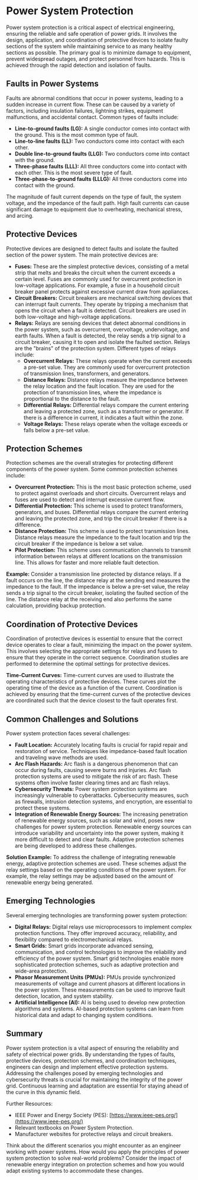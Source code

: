 # Power System Protection

Power system protection is a critical aspect of electrical engineering, ensuring the reliable and safe operation of power grids. It involves the design, application, and coordination of protective devices to isolate faulty sections of the system while maintaining service to as many healthy sections as possible. The primary goal is to minimize damage to equipment, prevent widespread outages, and protect personnel from hazards. This is achieved through the rapid detection and isolation of faults.

## Faults in Power Systems

Faults are abnormal conditions that occur in power systems, leading to a sudden increase in current flow. These can be caused by a variety of factors, including insulation failures, lightning strikes, equipment malfunctions, and accidental contact. Common types of faults include:

*   **Line-to-ground faults (LG):** A single conductor comes into contact with the ground. This is the most common type of fault.
*   **Line-to-line faults (LL):** Two conductors come into contact with each other.
*   **Double line-to-ground faults (LLG):** Two conductors come into contact with the ground.
*   **Three-phase faults (LLL):** All three conductors come into contact with each other. This is the most severe type of fault.
*   **Three-phase-to-ground faults (LLLG):** All three conductors come into contact with the ground.

The magnitude of fault current depends on the type of fault, the system voltage, and the impedance of the fault path. High fault currents can cause significant damage to equipment due to overheating, mechanical stress, and arcing.

## Protective Devices

Protective devices are designed to detect faults and isolate the faulted section of the power system. The main protective devices are:

*   **Fuses:** These are the simplest protective devices, consisting of a metal strip that melts and breaks the circuit when the current exceeds a certain level. Fuses are commonly used for overcurrent protection in low-voltage applications. For example, a fuse in a household circuit breaker panel protects against excessive current draw from appliances.
*   **Circuit Breakers:** Circuit breakers are mechanical switching devices that can interrupt fault currents. They operate by tripping a mechanism that opens the circuit when a fault is detected. Circuit breakers are used in both low-voltage and high-voltage applications.
*   **Relays:** Relays are sensing devices that detect abnormal conditions in the power system, such as overcurrent, overvoltage, undervoltage, and earth faults. When a fault is detected, the relay sends a trip signal to a circuit breaker, causing it to open and isolate the faulted section. Relays are the "brains" of the protection system. Different types of relays include:
    *   **Overcurrent Relays:** These relays operate when the current exceeds a pre-set value. They are commonly used for overcurrent protection of transmission lines, transformers, and generators.
    *   **Distance Relays:** Distance relays measure the impedance between the relay location and the fault location. They are used for the protection of transmission lines, where the impedance is proportional to the distance to the fault.
    *   **Differential Relays:** Differential relays compare the current entering and leaving a protected zone, such as a transformer or generator. If there is a difference in current, it indicates a fault within the zone.
    *   **Voltage Relays:** These relays operate when the voltage exceeds or falls below a pre-set value.

## Protection Schemes

Protection schemes are the overall strategies for protecting different components of the power system. Some common protection schemes include:

*   **Overcurrent Protection:** This is the most basic protection scheme, used to protect against overloads and short circuits. Overcurrent relays and fuses are used to detect and interrupt excessive current flow.
*   **Differential Protection:** This scheme is used to protect transformers, generators, and buses. Differential relays compare the current entering and leaving the protected zone, and trip the circuit breaker if there is a difference.
*   **Distance Protection:** This scheme is used to protect transmission lines. Distance relays measure the impedance to the fault location and trip the circuit breaker if the impedance is below a set value.
*   **Pilot Protection:** This scheme uses communication channels to transmit information between relays at different locations on the transmission line. This allows for faster and more reliable fault detection.

**Example:** Consider a transmission line protected by distance relays. If a fault occurs on the line, the distance relay at the sending end measures the impedance to the fault. If the impedance is below a pre-set value, the relay sends a trip signal to the circuit breaker, isolating the faulted section of the line. The distance relay at the receiving end also performs the same calculation, providing backup protection.

## Coordination of Protective Devices

Coordination of protective devices is essential to ensure that the correct device operates to clear a fault, minimizing the impact on the power system. This involves selecting the appropriate settings for relays and fuses to ensure that they operate in the correct sequence. Coordination studies are performed to determine the optimal settings for protective devices.

**Time-Current Curves:** Time-current curves are used to illustrate the operating characteristics of protective devices. These curves plot the operating time of the device as a function of the current. Coordination is achieved by ensuring that the time-current curves of the protective devices are coordinated such that the device closest to the fault operates first.

## Common Challenges and Solutions

Power system protection faces several challenges:

*   **Fault Location:** Accurately locating faults is crucial for rapid repair and restoration of service. Techniques like impedance-based fault location and traveling wave methods are used.
*   **Arc Flash Hazards:** Arc flash is a dangerous phenomenon that can occur during faults, causing severe burns and injuries. Arc flash protection systems are used to mitigate the risk of arc flash. These systems often involve faster clearing times and arc flash relays.
*   **Cybersecurity Threats:** Power system protection systems are increasingly vulnerable to cyberattacks. Cybersecurity measures, such as firewalls, intrusion detection systems, and encryption, are essential to protect these systems.
*   **Integration of Renewable Energy Sources:** The increasing penetration of renewable energy sources, such as solar and wind, poses new challenges for power system protection. Renewable energy sources can introduce variability and uncertainty into the power system, making it more difficult to detect and clear faults. Adaptive protection schemes are being developed to address these challenges.

**Solution Example:** To address the challenge of integrating renewable energy, adaptive protection schemes are used. These schemes adjust the relay settings based on the operating conditions of the power system. For example, the relay settings may be adjusted based on the amount of renewable energy being generated.

## Emerging Technologies

Several emerging technologies are transforming power system protection:

*   **Digital Relays:** Digital relays use microprocessors to implement complex protection functions. They offer improved accuracy, reliability, and flexibility compared to electromechanical relays.
*   **Smart Grids:** Smart grids incorporate advanced sensing, communication, and control technologies to improve the reliability and efficiency of the power system. Smart grid technologies enable more sophisticated protection schemes, such as adaptive protection and wide-area protection.
*   **Phasor Measurement Units (PMUs):** PMUs provide synchronized measurements of voltage and current phasors at different locations in the power system. These measurements can be used to improve fault detection, location, and system stability.
*   **Artificial Intelligence (AI):** AI is being used to develop new protection algorithms and systems. AI-based protection systems can learn from historical data and adapt to changing system conditions.

## Summary

Power system protection is a vital aspect of ensuring the reliability and safety of electrical power grids. By understanding the types of faults, protective devices, protection schemes, and coordination techniques, engineers can design and implement effective protection systems. Addressing the challenges posed by emerging technologies and cybersecurity threats is crucial for maintaining the integrity of the power grid. Continuous learning and adaptation are essential for staying ahead of the curve in this dynamic field.

Further Resources:

*   IEEE Power and Energy Society (PES): [https://www.ieee-pes.org/](https://www.ieee-pes.org/)
*   Relevant textbooks on Power System Protection.
*   Manufacturer websites for protective relays and circuit breakers.

Think about the different scenarios you might encounter as an engineer working with power systems. How would you apply the principles of power system protection to solve real-world problems? Consider the impact of renewable energy integration on protection schemes and how you would adapt existing systems to accommodate these changes.